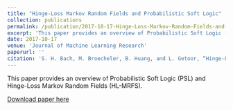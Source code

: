 ```yaml
---
title: "Hinge-Loss Markov Random Fields and Probabilistic Soft Logic"
collection: publications
permalink: /publication/2017-10-17-Hinge-Loss-Markov-Random-Fields-and-Probabilistic-Soft-Logic
excerpt: 'This paper provides an overview of Probabilistic Soft Logic (PSL) and Hinge-Loss Markov Random Fields (HL-MRFS)'
date: 2017-10-17
venue: 'Journal of Machine Learning Research'
paperurl: ''
citation: 'S. H. Bach, M. Broecheler, B. Huang, and L. Getoor, “Hinge-Loss Markov Random Fields and Probabilistic Soft Logic,” p. 67.'
---
```

This paper provides an overview of Probabilistic Soft Logic (PSL) and Hinge-Loss Markov Random Fields (HL-MRFS).

[Download paper here](https://users.soe.ucsc.edu/~cadicken/_site/files/bach-jmlr17.pdf)
